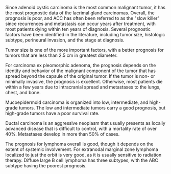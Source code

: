 Since adenoid cystic carcinoma is the most common malignant tumor, it has the most prognostic data of the lacrimal gland carcinomas. Overall, the prognosis is poor, and ACC has often been referred to as the "slow killer" since recurrences and metastasis can occur years after treatment, with most patients dying within ten years of diagnosis. Several prognostic factors have been identified in the literature, including tumor size, histologic subtype, perineural invasion, and the stage at diagnosis.

Tumor size is one of the more important factors, with a better prognosis for tumors that are less than 2.5 cm in greatest diameter.

For carcinoma ex pleomorphic adenoma, the prognosis depends on the identity and behavior of the malignant component of the tumor that has spread beyond the capsule of the original tumor. If the tumor is non- or minimally invasive, the prognosis is excellent. Otherwise, most patients die within a few years due to intracranial spread and metastases to the lungs, chest, and bone.

Mucoepidermoid carcinoma is organized into low, intermediate, and high-grade tumors. The low and intermediate tumors carry a good prognosis, but high-grade tumors have a poor survival rate.

Ductal carcinoma is an aggressive neoplasm that usually presents as locally advanced disease that is difficult to control, with a mortality rate of over 40%. Metastases develop in more than 50% of cases.

The prognosis for lymphoma overall is good, though it depends on the extent of systemic involvement. For extranodal marginal zone lymphoma localized to just the orbit is very good, as it is usually sensitive to radiation therapy. Diffuse large B cell lymphoma has three subtypes, with the ABC subtype having the poorest prognosis.